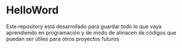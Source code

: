 # HelloWord
<p> Este <it>repository</it> está desarrollado para guardar todo lo que vaya aprendiendo en programación y de modo de almacen de códigos que puedan ser útiles para otros proyectos futuros </p>
